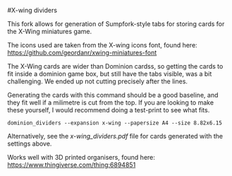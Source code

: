 #X-wing dividers

This fork allows for generation of Sumpfork-style tabs for storing cards for the X-Wing miniatures game.

The icons used are taken from the X-wing icons font, found here: https://github.com/geordanr/xwing-miniatures-font

The X-Wing cards are wider than Dominion cardss, so getting the cards to fit inside a dominion game box, but still have the tabs visible, was a bit challenging.
We ended up not cutting precisely after the lines.

Generating the cards with this command should be a good baseline, and they fit well if a milimetre is cut from the top. If you are looking to make these yourself, I would recommend doing a test-print to see what fits.

`dominion_dividers --expansion x-wing --papersize A4 --size 8.82x6.15`

Alternatively, see the _x-wing_dividers.pdf_ file for cards generated with the settings above.

Works well with 3D printed organisers, found here: https://www.thingiverse.com/thing:6894851
